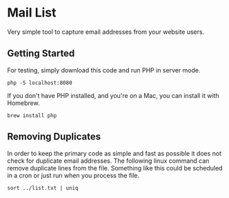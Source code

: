 # Mail List

Very simple tool to capture email addresses from your website users.


## Getting Started

For testing, simply download this code and run PHP in server mode.

```
php -S localhost:8080
```

If you don't have PHP installed, and you're on a Mac, you can install it with Homebrew.

```
brew install php
```


## Removing Duplicates

In order to keep the primary code as simple and fast as possible it does not check for duplicate email addresses. The following linux command can remove duplicate lines from the file. Something like this could be scheduled in a cron or just run when you process the file.

```
sort ../list.txt | uniq
```
